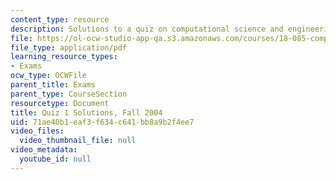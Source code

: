 ```yaml
---
content_type: resource
description: Solutions to a quiz on computational science and engineering.
file: https://ol-ocw-studio-app-qa.s3.amazonaws.com/courses/18-085-computational-science-and-engineering-i-fall-2008/71ae40b1eaf3f634c641bb8a9b2f4ee7_q1sols18085f04.pdf
file_type: application/pdf
learning_resource_types:
- Exams
ocw_type: OCWFile
parent_title: Exams
parent_type: CourseSection
resourcetype: Document
title: Quiz 1 Solutions, Fall 2004
uid: 71ae40b1-eaf3-f634-c641-bb8a9b2f4ee7
video_files:
  video_thumbnail_file: null
video_metadata:
  youtube_id: null
---
```

